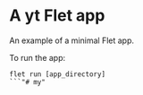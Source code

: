 # A yt Flet app

An example of a minimal Flet app.

To run the app:

```
flet run [app_directory]
```"# my" 
